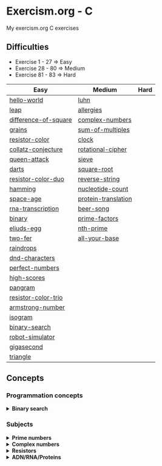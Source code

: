 # Exercism.org - C
My exercism.org C exercises

## Difficulties
- Exercise 1 - 27 => Easy
- Exercise 28 - 80 => Medium
- Exercise 81 - 83 => Hard


| Easy | Medium | Hard |
| --------------- | --------------- | --------------- |
| [hello-world](./hello-world/README.md) | [luhn](./luhn/README.md) |  |
| [leap](./leap/README.md) | [allergies](./allergies/README.md) |  |
| [difference-of-square](./difference-of-squares/README.md) | [complex-numbers](./complex-numbers/README.md) |  |
| [grains](./grains/README.md) | [sum-of-multiples](./sum-of-multiples/README.md) |  |
| [resistor-color](./resistor-color/README.md) | [clock](./clock/README.md) |  |
| [collatz-conjecture](./collatz-conjecture/README.md) | [rotational-cipher](./rotational-cipher/README.md) |  |
| [queen-attack](./queen-attack/README.md) | [sieve](./sieve/README.md) |  |
| [darts](./darts/README.md) | [square-root](./square-root/README.md) |  |
| [resistor-color-duo](./resistor-color-duo/README.md) | [reverse-string](./reverse-string/README.md) |  |
| [hamming](./hamming/README.md) | [nucleotide-count](./nucleotide-count/README.md) |  |
| [space-age](./space-age/README.md) | [protein-translation](./protein-translation/README.md) |  |
| [rna-transcription](./rna-transcription/README.md) | [beer-song](./beer-song/README.md) |  |
| [binary](./binary/README.md) | [prime-factors](./prime-factors/README.md) |  |
| [eliuds-egg](./eliuds-eggs/README.md) | [nth-prime](./nth-prime/README.md) |  |
| [two-fer](./two-fer/README.md) | [all-your-base](./all-your-base/README.md) |  |
| [raindrops](./raindrops/README.md) |  |  |
| [dnd-characters](./dnd-character/README.md) |  |  |
| [perfect-numbers](./perfect-numbers/README.md) |  |  |
| [high-scores](./high-scores/README.md) |  |  |
| [pangram](./pangram/README.md) |  |  |
| [resistor-color-trio](./resistor-color-trio/README.md) |  |  |
| [armstrong-number](./armstrong-numbers/README.md) |  |  |
| [isogram](./isogram/README.md) |  |  |
| [binary-search](./binary-search/README.md) |  |  |
| [robot-simulator](./robot-simulator/README.md) |  |  |
| [gigasecond](./gigasecond/README.md) |  |  |
| [triangle](./triangle/README.md) |  |  |


## Concepts
### Programmation concepts
<details>
<summary><b>Binary search</b></summary>

- [binary-search](./binary-search/README.md)
- [square-root](./square-root/README.md)
</details>

### Subjects

<details>
<summary><b>Prime numbers</b></summary>

- [prime-factors](./prime-factors/README.md)
- [nth-prime](./nth-prime/README.md)
</details>

<details>
<summary><b>Complex numbers</b></summary>

- [complex-numbers](./complex-numbers/README.md)
</details>


<details>
<summary><b>Resistors</b></summary>

- [resistor-color](./resistor-color/README.md)
- [resistor-color-duo](./resistor-color-duo/README.md)
- [resistor-color-trio](./resistor-color-trio/README.md)
</details>

<details>
<summary><b>ADN/RNA/Proteins</b></summary>

- [rna-transcription](./rna-transcription/README.md)
- [protein-translation](./protein-translation/README.md)
- [hamming](./hamming)
</details>
